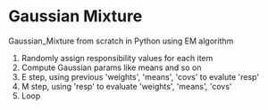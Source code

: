 # Gaussian Mixture
Gaussian_Mixture from scratch in Python using EM algorithm    

1. Randomly assign responsibility values for each item
2. Compute Gaussian params like means and so on
3. E step, using previous 'weights', 'means', 'covs' to evalute 'resp'
4. M step, using 'resp' to evaluate 'weights', 'means', 'covs'
5. Loop
